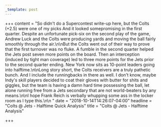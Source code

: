 ```yaml
---
_template: post
---
```



+++
content = "So didn't do a Supercontest write-up here, but the Colts (+2.5) were one of my picks And it looked somepromising in the first quarter. Despite an unfortunate pick-six on the second play of the game, Andrew Luck and the Colts were producing yards and moving the ball fairly smoothly through the air.\n\nBut the Colts went out of their way to prove that the first turnover was no fluke. A fumble in the second quarter helped the Jets post seven more points on the board. Then an interception (induced by tight man coverage) led to three more points for the Jets prior to the second quarter ending. New York now sits as 10-point leaders going into halftime.\n\nLong story short, the Colts receivers are a truly pathetic bunch. And I include the runningbacks in there as well. I don't know, maybe Indy's skill players decided to coat their gloves with butter for shits and giggles, but the team is having a damn hard time possessing the ball, let alone running free from a Jets secondary that are not world-beaters by any means.\n\nI hope Frank Reich is verbally whupping some ass in the locker room as I type this.\n\n "
date = "2018-10-14T14:26:07-04:00"
headline = "Colts @ Jets - Halftime Quick Analysis"
title = "Colts @ Jets - Halftime Analysis"

+++
